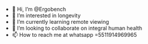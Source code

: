 - 👋 Hi, I’m @Ergobench
- 👀 I’m interested in longevity
- 🌱 I’m currently learning remote viewing
- 💞️ I’m looking to collaborate on integral human health
- 📫 How to reach me at whatsapp =5511914969965

<!---
Ergobench/Ergobench is a ✨ special ✨ repository because its `README.md` (this file) appears on your GitHub profile.
You can click the Preview link to take a look at your changes.
--->
